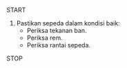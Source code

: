 START
1. Pastikan sepeda dalam kondisi baik:
   - Periksa tekanan ban.
   - Periksa rem.
   - Periksa rantai sepeda.

STOP
